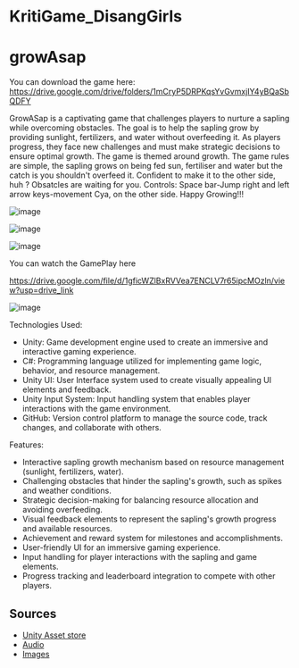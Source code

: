 # KritiGame_DisangGirls
# growAsap

You can download the game here: https://drive.google.com/drive/folders/1mCryP5DRPKqsYvGvmxjIY4yBQaSbQDFY

GrowASap is a captivating game that challenges players to nurture a sapling while overcoming obstacles. The goal is to help the sapling grow by providing sunlight, fertilizers, and water without overfeeding it. As players progress, they face new challenges and must make strategic decisions to ensure optimal growth.
The game is themed around growth. The game rules are simple, the sapling grows on being fed sun, fertiliser and water but the catch is you shouldn't overfeed it. Confident to make it to the other side, huh ?
Obsatcles are waiting for you. 
Controls: Space bar-Jump
          right and left arrow keys-movement
Cya, on the other side.
Happy Growing!!!


![image](https://github.com/antara02/KritiGame/assets/76205559/c7507ee4-4ef7-423e-82da-a4b14ac42df7)

![image](https://github.com/antara02/KritiGame/assets/76205559/eb3daa2e-431c-4346-8dbd-ad31597bca8b)

![image](https://github.com/antara02/KritiGame/assets/76205559/5436ab70-bce5-47d0-b375-5ee3d5948caa)

You can watch the GamePlay here

https://drive.google.com/file/d/1gficWZlBxRVVea7ENCLV7r65ipcMOzln/view?usp=drive_link

![image](https://github.com/antara02/KritiGame/assets/76205559/a74bbdec-1dab-4072-8c6b-4d55b5f003dd)

Technologies Used:
- Unity: Game development engine used to create an immersive and interactive gaming experience.
- C#: Programming language utilized for implementing game logic, behavior, and resource management.
- Unity UI: User Interface system used to create visually appealing UI elements and feedback.
- Unity Input System: Input handling system that enables player interactions with the game environment.
- GitHub: Version control platform to manage the source code, track changes, and collaborate with others.

  

 Features:
- Interactive sapling growth mechanism based on resource management (sunlight, fertilizers, water).
- Challenging obstacles that hinder the sapling's growth, such as spikes and weather conditions.
- Strategic decision-making for balancing resource allocation and avoiding overfeeding.
- Visual feedback elements to represent the sapling's growth progress and available resources.
- Achievement and reward system for milestones and accomplishments.
- User-friendly UI for an immersive gaming experience.
- Input handling for player interactions with the sapling and game elements.
- Progress tracking and leaderboard integration to compete with other players.

## Sources

 - [Unity Asset store](https://assetstore.unity.com/)
 - [Audio](https://pixabay.com/)
 - [Images](https://www.shutterstock.com/)

